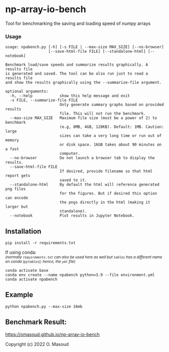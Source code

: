 # np-array-io-bench
Tool for benchmarking the saving and loading speed of numpy arrays


### Usage
```
usage: npabench.py [-h] [-s FILE | --max-size MAX_SIZE] [--no-browser]
                   [--save-html-file FILE] [--standalone-html] [--notebook]

Benchmark load/save speeds and summarize results graphically. A results file
is generated and saved. The tool can be also run just to read a results file
and show the results graphically using the --summarize-file argument.

optional arguments:
  -h, --help            show this help message and exit
  -s FILE, --summarize-file FILE
                        Only generate summary graphs based on provided results
                        file. This will not run the benchmark.
  --max-size MAX_SIZE   Maximum file size (must be a power of 2) to benchmark
                        (e.g, 8MB, 4GB, 128KB). Default: 1MB. Caution: large
                        sizes can take a very long time or run out of memory
                        or disk space. 16GB takes about 90 minutes on a fast
                        computer.
  --no-browser          Do not launch a browser tab to display the results.
  --save-html-file FILE
                        If desired, provide filename so that html report gets
                        saved to it.
  --standalone-html     By default the html will reference generated png files
                        for the figures. But if desired this option can encode
                        the pngs directly in the html (making it larger but
                        standalone).                        
  --notebook            Plot results in Jupyter Notebook.
```



## Installation
```
pip install -r requirements.txt
```
If using conda: <br/>
<sub>*(normally `requirements.txt` can also be used here as well but `tables` has a different name on conda (`pytables`); hence, the `yml` file)*</sub>
```
conda activate base
conda env create --name npabench python=3.9 --file environment.yml
conda activate npabench
```
## Example
```
python npabench.py --max-size 16mb
```

## Benchmark Result:

https://omasoud.github.io/np-array-io-bench


Copyright (c) 2022 O. Masoud
